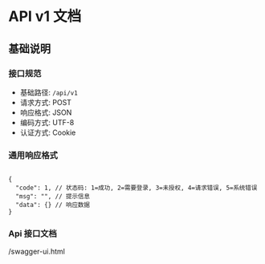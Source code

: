# API v1 文档

## 基础说明

### 接口规范

- 基础路径: `/api/v1`
- 请求方式: POST
- 响应格式: JSON
- 编码方式: UTF-8
- 认证方式: Cookie

### 通用响应格式

```text

{
  "code": 1, // 状态码: 1=成功, 2=需要登录, 3=未授权, 4=请求错误, 5=系统错误
  "msg": "", // 提示信息
  "data": {} // 响应数据
}
```

### Api 接口文档
/swagger-ui.html
